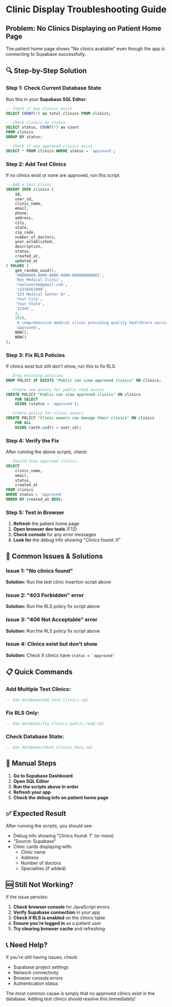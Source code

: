 # Clinic Display Troubleshooting Guide

## Problem: No Clinics Displaying on Patient Home Page

The patient home page shows "No clinics available" even though the app is connecting to Supabase successfully.

## 🔍 Step-by-Step Solution

### Step 1: Check Current Database State

Run this in your **Supabase SQL Editor**:

```sql
-- Check if any clinics exist
SELECT COUNT(*) as total_clinics FROM clinics;

-- Check clinics by status
SELECT status, COUNT(*) as count 
FROM clinics 
GROUP BY status;

-- Check if any approved clinics exist
SELECT * FROM clinics WHERE status = 'approved';
```

### Step 2: Add Test Clinics

If no clinics exist or none are approved, run this script:

```sql
-- Add a test clinic
INSERT INTO clinics (
    id,
    user_id,
    clinic_name,
    email,
    phone,
    address,
    city,
    state,
    zip_code,
    number_of_doctors,
    year_established,
    description,
    status,
    created_at,
    updated_at
) VALUES (
    gen_random_uuid(),
    '00000000-0000-0000-0000-000000000001',
    'Rex Medical Clinic',
    'rexloverem@gmail.com',
    '+1234567890',
    '123 Medical Center Dr',
    'Your City',
    'Your State',
    '12345',
    3,
    2020,
    'A comprehensive medical clinic providing quality healthcare services to our community.',
    'approved',
    NOW(),
    NOW()
);
```

### Step 3: Fix RLS Policies

If clinics exist but still don't show, run this to fix RLS:

```sql
-- Drop existing policies
DROP POLICY IF EXISTS "Public can view approved clinics" ON clinics;

-- Create new policy for public read access
CREATE POLICY "Public can view approved clinics" ON clinics
    FOR SELECT
    USING (status = 'approved');

-- Create policy for clinic owners
CREATE POLICY "Clinic owners can manage their clinics" ON clinics
    FOR ALL
    USING (auth.uid() = user_id);
```

### Step 4: Verify the Fix

After running the above scripts, check:

```sql
-- Should show approved clinics
SELECT 
    clinic_name,
    email,
    status,
    created_at
FROM clinics 
WHERE status = 'approved'
ORDER BY created_at DESC;
```

### Step 5: Test in Browser

1. **Refresh** the patient home page
2. **Open browser dev tools** (F12)
3. **Check console** for any error messages
4. **Look for** the debug info showing "Clinics found: X"

## 🚨 Common Issues & Solutions

### Issue 1: "No clinics found"
**Solution:** Run the test clinic insertion script above

### Issue 2: "403 Forbidden" error
**Solution:** Run the RLS policy fix script above

### Issue 3: "406 Not Acceptable" error  
**Solution:** Run the RLS policy fix script above

### Issue 4: Clinics exist but don't show
**Solution:** Check if clinics have `status = 'approved'`

## 📋 Quick Commands

### Add Multiple Test Clinics:
```sql
-- Use database/add_test_clinics.sql
```

### Fix RLS Only:
```sql
-- Use database/fix_clinics_public_read.sql
```

### Check Database State:
```sql
-- Use database/check_clinics_data.sql
```

## 🔧 Manual Steps

1. **Go to Supabase Dashboard**
2. **Open SQL Editor**
3. **Run the scripts above in order**
4. **Refresh your app**
5. **Check the debug info on patient home page**

## ✅ Expected Result

After running the scripts, you should see:
- Debug info showing "Clinics found: 1" (or more)
- "Source: Supabase" 
- Clinic cards displaying with:
  - Clinic name
  - Address
  - Number of doctors
  - Specialties (if added)

## 🆘 Still Not Working?

If the issue persists:

1. **Check browser console** for JavaScript errors
2. **Verify Supabase connection** in your app
3. **Check if RLS is enabled** on the clinics table
4. **Ensure you're logged in** as a patient user
5. **Try clearing browser cache** and refreshing

## 📞 Need Help?

If you're still having issues, check:
- Supabase project settings
- Network connectivity
- Browser console errors
- Authentication status

The most common cause is simply that no approved clinics exist in the database. Adding test clinics should resolve this immediately! 
